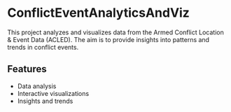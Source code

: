 # ConflictEventAnalyticsAndViz
This project analyzes and visualizes data from the Armed Conflict Location & Event Data (ACLED). The aim is to provide insights into patterns and trends in conflict events.

## Features
- Data analysis
- Interactive visualizations
- Insights and trends




